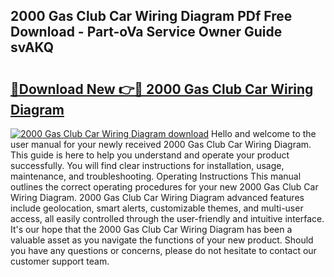 ## 2000 Gas Club Car Wiring Diagram PDf Free Download - Part-oVa Service Owner Guide svAKQ

# <h2><a href="http://dfhj5u.blite.top/?on=2000+Gas+Club+Car+Wiring+Diagram">🔗Download New 👉🔴 2000 Gas Club Car Wiring Diagram</a></h2>

[![2000 Gas Club Car Wiring Diagram download](https://i.imgur.com/lujVjoI.png)](http://dfhj5u.blite.top/?on=2000+Gas+Club+Car+Wiring+Diagram)
Hello and welcome to the user manual for your newly received 2000 Gas Club Car Wiring Diagram. This guide is here to help you understand and operate your product successfully. You will find clear instructions for installation, usage, maintenance, and troubleshooting. Operating Instructions This manual outlines the correct operating procedures for your new 2000 Gas Club Car Wiring Diagram. 2000 Gas Club Car Wiring Diagram advanced features include geolocation, smart alerts, customizable themes, and multi-user access, all easily controlled through the user-friendly and intuitive interface. It's our hope that the 2000 Gas Club Car Wiring Diagram has been a valuable asset as you navigate the functions of your new product. Should you have any questions or concerns, please do not hesitate to contact our customer support team.
